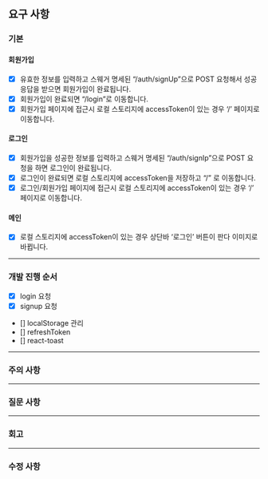 ## 요구 사항

### 기본

#### 회원가입

- [x] 유효한 정보를 입력하고 스웨거 명세된 “/auth/signUp”으로 POST 요청해서 성공 응답을 받으면 회원가입이 완료됩니다.
- [x] 회원가입이 완료되면 “/login”로 이동합니다.
- [x] 회원가입 페이지에 접근시 로컬 스토리지에 accessToken이 있는 경우 ‘/’ 페이지로 이동합니다.

#### 로그인

- [x] 회원가입을 성공한 정보를 입력하고 스웨거 명세된 “/auth/signIp”으로 POST 요청을 하면 로그인이 완료됩니다.
- [x] 로그인이 완료되면 로컬 스토리지에 accessToken을 저장하고 “/” 로 이동합니다.
- [x] 로그인/회원가입 페이지에 접근시 로컬 스토리지에 accessToken이 있는 경우 ‘/’ 페이지로 이동합니다.

#### 메인

- [x] 로컬 스토리지에 accessToken이 있는 경우 상단바 ‘로그인’ 버튼이 판다 이미지로 바뀝니다.

---

### 개발 진행 순서

- [x] login 요청
- [x] signup 요청
- [] localStorage 관리
- [] refreshToken
- [] react-toast

---

### 주의 사항

---

### 질문 사항

---

### 회고

---

### 수정 사항
